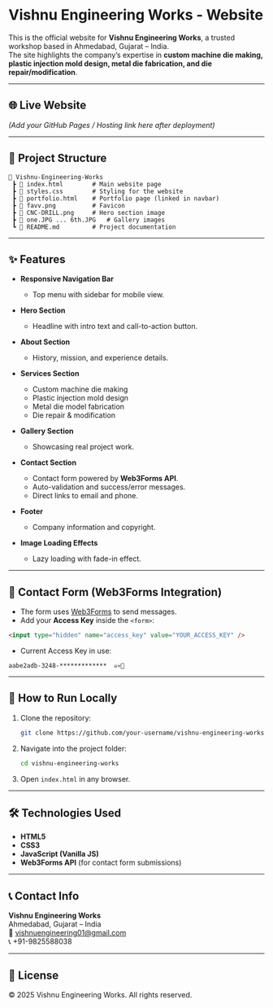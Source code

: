 # Vishnu Engineering Works - Website

This is the official website for **Vishnu Engineering Works**, a trusted workshop based in Ahmedabad, Gujarat – India.  
The site highlights the company’s expertise in **custom machine die making, plastic injection mold design, metal die fabrication, and die repair/modification**.

---

## 🌐 Live Website
*(Add your GitHub Pages / Hosting link here after deployment)*

---

## 📂 Project Structure

```
📁 Vishnu-Engineering-Works
 ┣ 📄 index.html        # Main website page
 ┣ 📄 styles.css        # Styling for the website
 ┣ 📄 portfolio.html    # Portfolio page (linked in navbar)
 ┣ 📄 favv.png          # Favicon
 ┣ 📄 CNC-DRILL.png     # Hero section image
 ┣ 📄 one.JPG ... 6th.JPG   # Gallery images
 ┗ 📄 README.md         # Project documentation
```

---

## ✨ Features

- **Responsive Navigation Bar**
  - Top menu with sidebar for mobile view.

- **Hero Section**
  - Headline with intro text and call-to-action button.

- **About Section**
  - History, mission, and experience details.

- **Services Section**
  - Custom machine die making
  - Plastic injection mold design
  - Metal die model fabrication
  - Die repair & modification

- **Gallery Section**
  - Showcasing real project work.

- **Contact Section**
  - Contact form powered by **Web3Forms API**.
  - Auto-validation and success/error messages.
  - Direct links to email and phone.

- **Footer**
  - Company information and copyright.

- **Image Loading Effects**
  - Lazy loading with fade-in effect.

---

## 📧 Contact Form (Web3Forms Integration)

- The form uses [Web3Forms](https://web3forms.com/) to send messages.
- Add your **Access Key** inside the `<form>`:

```html
<input type="hidden" name="access_key" value="YOUR_ACCESS_KEY" />
```

- Current Access Key in use:
```
aabe2adb-3248-*************  ☠️💀🗿
```

---

## 🚀 How to Run Locally

1. Clone the repository:
   ```bash
   git clone https://github.com/your-username/vishnu-engineering-works.git
   ```

2. Navigate into the project folder:
   ```bash
   cd vishnu-engineering-works
   ```

3. Open `index.html` in any browser.

---

## 🛠️ Technologies Used

- **HTML5**
- **CSS3**
- **JavaScript (Vanilla JS)**
- **Web3Forms API** (for contact form submissions)

---

## 📞 Contact Info

**Vishnu Engineering Works**  
Ahmedabad, Gujarat – India  
📧 [vishnuengineering01@gmail.com](mailto:vishnuengineering01@gmail.com)  
📞 +91-9825588038  

---

## 📜 License

© 2025 Vishnu Engineering Works. All rights reserved.
